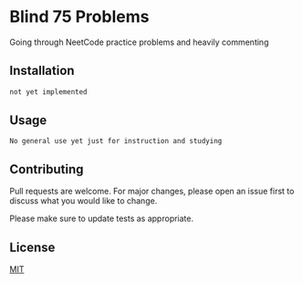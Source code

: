 # Blind 75 Problems

Going through NeetCode practice problems and heavily commenting

## Installation

```bash
not yet implemented
```

## Usage

```
No general use yet just for instruction and studying
```

## Contributing
Pull requests are welcome. For major changes, please open an issue first to discuss what you would like to change.

Please make sure to update tests as appropriate.

## License
[MIT](https://choosealicense.com/licenses/mit/)